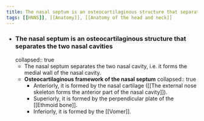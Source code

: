```yaml
---
title: The nasal septum is an osteocartilaginous structure that separates the two nasal cavities
tags: [[HNNS]], [[Anatomy]], [[Anatomy of the head and neck]] 
---
```


- ### The nasal septum is an osteocartilaginous structure that separates the two nasal cavities
  collapsed:: true
	- The nasal septum separates the two nasal cavity, i.e. it forms the medial wall of the nasal cavity.
	- **Osteocartilaginous framework of the nasal septum**
	  collapsed:: true
		- Anteriorly, it is formed by the nasal cartilage ([[The external nose skeleton forms the anterior part of the nasal cavity]]).
		- Superiorly, it is formed by the perpendicular plate of the [[Ethmoid bone]].
		- Inferiorly, it is formed by the [[Vomer]].